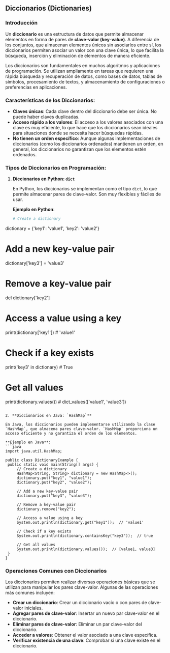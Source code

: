 ## **Diccionarios (Dictionaries)**

### **Introducción**

Un **diccionario** es una estructura de datos que permite almacenar elementos en forma de pares de **clave-valor (key-value)**. A diferencia de los conjuntos, que almacenan elementos únicos sin asociarlos entre sí, los diccionarios permiten asociar un valor con una clave única, lo que facilita la búsqueda, inserción y eliminación de elementos de manera eficiente.

Los diccionarios son fundamentales en muchos algoritmos y aplicaciones de programación. Se utilizan ampliamente en tareas que requieren una rápida búsqueda y recuperación de datos, como bases de datos, tablas de símbolos, procesamiento de textos, y almacenamiento de configuraciones o preferencias en aplicaciones.

### Características de los Diccionarios:
- **Claves únicas**: Cada clave dentro del diccionario debe ser única. No puede haber claves duplicadas.
- **Acceso rápido a los valores**: El acceso a los valores asociados con una clave es muy eficiente, lo que hace que los diccionarios sean ideales para situaciones donde se necesita hacer búsquedas rápidas.
- **No tienen un orden específico**: Aunque algunas implementaciones de diccionarios (como los diccionarios ordenados) mantienen un orden, en general, los diccionarios no garantizan que los elementos estén ordenados.

### Tipos de Diccionarios en Programación:

1. **Diccionarios en Python: `dict`**

   En Python, los diccionarios se implementan como el tipo `dict`, lo que permite almacenar pares de clave-valor. Son muy flexibles y fáciles de usar.

   **Ejemplo en Python**:
   ```python
   # Create a dictionary
dictionary = {'key1': 'value1', 'key2': 'value2'}

# Add a new key-value pair
dictionary['key3'] = 'value3'

# Remove a key-value pair
del dictionary['key2']

# Access a value using a key
print(dictionary['key1'])  # 'value1'

# Check if a key exists
print('key3' in dictionary)  # True

# Get all values
print(dictionary.values())  # dict_values(['value1', 'value3'])
   ```

2. **Diccionarios en Java: `HashMap`**

   En Java, los diccionarios pueden implementarse utilizando la clase `HashMap`, que almacena pares clave-valor. `HashMap` proporciona un acceso eficiente y no garantiza el orden de los elementos.

   **Ejemplo en Java**:
   ```java
   import java.util.HashMap;

public class DictionaryExample {
    public static void main(String[] args) {
        // Create a dictionary
        HashMap<String, String> dictionary = new HashMap<>();
        dictionary.put("key1", "value1");
        dictionary.put("key2", "value2");

        // Add a new key-value pair
        dictionary.put("key3", "value3");

        // Remove a key-value pair
        dictionary.remove("key2");

        // Access a value using a key
        System.out.println(dictionary.get("key1"));  // 'value1'

        // Check if a key exists
        System.out.println(dictionary.containsKey("key3"));  // true

        // Get all values
        System.out.println(dictionary.values());  // [value1, value3]
    }
}
   ```

### **Operaciones Comunes con Diccionarios**

Los diccionarios permiten realizar diversas operaciones básicas que se utilizan para manipular los pares clave-valor. Algunas de las operaciones más comunes incluyen:

- **Crear un diccionario**: Crear un diccionario vacío o con pares de clave-valor iniciales.
- **Agregar pares de clave-valor**: Insertar un nuevo par clave-valor en el diccionario.
- **Eliminar pares de clave-valor**: Eliminar un par clave-valor del diccionario.
- **Acceder a valores**: Obtener el valor asociado a una clave específica.
- **Verificar existencia de una clave**: Comprobar si una clave existe en el diccionario.

